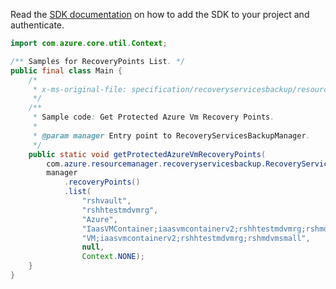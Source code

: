 Read the [SDK documentation](https://github.com/Azure/azure-sdk-for-java/blob/azure-resourcemanager-recoveryservicesbackup_1.0.0-beta.2/sdk/recoveryservicesbackup/azure-resourcemanager-recoveryservicesbackup/README.md) on how to add the SDK to your project and authenticate.

```java
import com.azure.core.util.Context;

/** Samples for RecoveryPoints List. */
public final class Main {
    /*
     * x-ms-original-file: specification/recoveryservicesbackup/resource-manager/Microsoft.RecoveryServices/stable/2021-07-01/examples/AzureIaasVm/RecoveryPoints_List.json
     */
    /**
     * Sample code: Get Protected Azure Vm Recovery Points.
     *
     * @param manager Entry point to RecoveryServicesBackupManager.
     */
    public static void getProtectedAzureVmRecoveryPoints(
        com.azure.resourcemanager.recoveryservicesbackup.RecoveryServicesBackupManager manager) {
        manager
            .recoveryPoints()
            .list(
                "rshvault",
                "rshhtestmdvmrg",
                "Azure",
                "IaasVMContainer;iaasvmcontainerv2;rshhtestmdvmrg;rshmdvmsmall",
                "VM;iaasvmcontainerv2;rshhtestmdvmrg;rshmdvmsmall",
                null,
                Context.NONE);
    }
}
```
